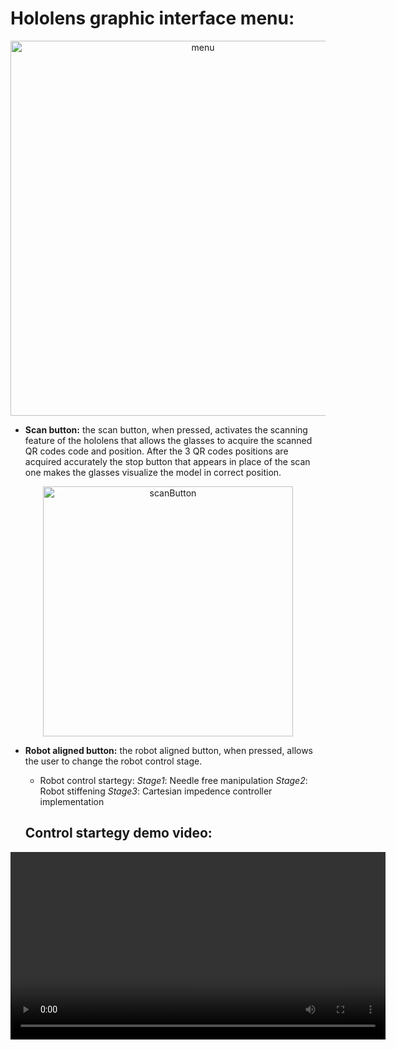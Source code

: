 # Hololens graphic interface menu:

<p align="center">
  <img src="https://github.com/MatteoPeco/PCNL_Task_System/assets/94977542/937e08c4-a6fb-4bbe-a4f7-0f25c481c1f0" alt="menu" width="600px">
</p>

- __Scan button:__ the scan button, when pressed, activates the scanning feature of the hololens that allows the glasses to acquire the scanned QR codes code and position. After the 3 QR codes positions are acquired accurately the stop button that appears in place of the scan one makes the glasses visualize the model in correct position.

<p align="center">
  <img src="https://github.com/MatteoPeco/PCNL_Task_System/assets/94977542/b79576a7-f6bc-4ef0-b8da-2cd35f1caec3" alt="scanButton" width="400px">
</p>

- __Robot aligned button:__ the robot aligned button, when pressed, allows the user to change the robot control stage.
  - Robot control startegy: 
    _Stage1_: Needle free manipulation
    _Stage2_: Robot stiffening 
    _Stage3_: Cartesian impedence controller implementation
    
  ## Control startegy demo video:
  
<p align="center">
  <video src="https://github.com/MatteoPeco/PCNL_Task_System/assets/94977542/5bbc4775-fbc1-4ed2-b603-1e1672d3d1b8" alt="menu" width="600px">
</p>


